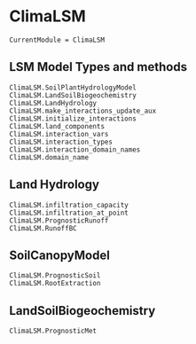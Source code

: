 # ClimaLSM

```@meta
CurrentModule = ClimaLSM
```
## LSM Model Types and methods

```@docs
ClimaLSM.SoilPlantHydrologyModel
ClimaLSM.LandSoilBiogeochemistry
ClimaLSM.LandHydrology
ClimaLSM.make_interactions_update_aux
ClimaLSM.initialize_interactions
ClimaLSM.land_components
ClimaLSM.interaction_vars
ClimaLSM.interaction_types
ClimaLSM.interaction_domain_names
ClimaLSM.domain_name
```

## Land Hydrology

```@docs
ClimaLSM.infiltration_capacity
ClimaLSM.infiltration_at_point
ClimaLSM.PrognosticRunoff
ClimaLSM.RunoffBC
```

## SoilCanopyModel

```@docs
ClimaLSM.PrognosticSoil
ClimaLSM.RootExtraction
```

## LandSoilBiogeochemistry

```@docs
ClimaLSM.PrognosticMet
```
